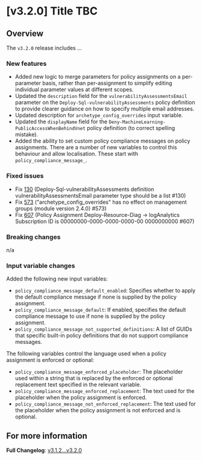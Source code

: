 # [v3.2.0] Title TBC

## Overview

The `v3.2.0` release includes ...

### New features

- Added new logic to merge parameters for policy assignments on a per-parameter basis, rather than per-assignment to simplify editing individual parameter values at different scopes.
- Updated the `description` field for the `vulnerabilityAssessmentsEmail` parameter on the `Deploy-Sql-vulnerabilityAssessments` policy definition to provide clearer guidance on how to specify multiple email addresses.
- Updated description for `archetype_config_overrides` input variable.
- Updated the `displayName` field for the `Deny-MachineLearning-PublicAccessWhenBehindVnet` policy definition (to correct spelling mistake).
- Added the ability to set custom policy compliance messages on policy assignments. There are a number of new variables to control this behaviour and allow localisation. These start with `policy_compliance_message_`.

### Fixed issues

- Fix [130](https://github.com/Azure/Enterprise-Scale/issues/130) (Deploy-Sql-vulnerabilityAssessments definition vulnerabilityAssessmentsEmail parameter type should be a list #130)
- Fix [573](https://github.com/Azure/Enterprise-Scale/issues/573) ("archetype_config_overrides" has no effect on management groups (module version 2.4.0) #573)
- Fix [607](https://github.com/Azure/Enterprise-Scale/issues/607) (Policy Assignment Deploy-Resource-Diag -> logAnalytics Subscription ID is 00000000-0000-0000-0000-00 0000000000 #607)

### Breaking changes

n/a

### Input variable changes

Added the following new input variables:

- `policy_compliance_message_default_enabled`: Specifies whether to apply the default compliance message if none is supplied by the policy assignment.
- `policy_compliance_message_default`: If enabled, specifies the default compliance message to use if none is supplied by the policy assignment.
- `policy_compliance_message_not_supported_definitions`: A list of GUIDs that specific built-in policy definitions that do not support compliance messages.

The following variables control the language used when a policy assignment is enforced or optional:

- `policy_compliance_message_enforced_placeholder`: The placeholder used within a string that is replaced by the enforced or optional replacement text specified in the relevant variable.
- `policy_compliance_message_enforced_replacement`: The text used for the placeholder when the policy assignment is enforced.
- `policy_compliance_message_not_enforced_replacement`: The text used for the placeholder when the policy assignment is not enforced and is optional.

## For more information

**Full Changelog**: [v3.1.2...v3.2.0](https://github.com/Azure/terraform-azurerm-caf-enterprise-scale/compare/v3.1.2...v3.2.0)
